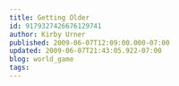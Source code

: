 ```yaml
---
title: Getting Older
id: 9179327426676129741
author: Kirby Urner
published: 2009-06-07T12:09:00.000-07:00
updated: 2009-06-07T21:43:05.922-07:00
blog: world_game
tags: 
---
```


